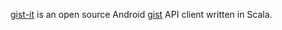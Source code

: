 [gist-it][1] is an open source Android [gist][2] API client written in Scala.

[1]: http://github.com/jberkel/gist-it
[2]: https://gist.github.com/
